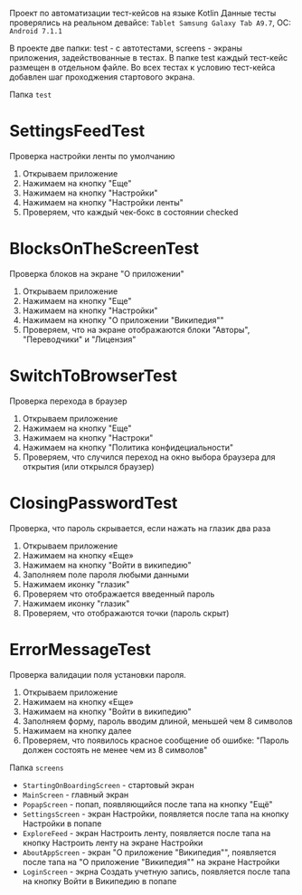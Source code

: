 Проект по автоматизации тест-кейсов на языке  Kotlin
Данные тесты проверялись на реальном девайсе: `Tablet Samsung Galaxy Tab A9.7`, ОС: `Android 7.1.1`

В проекте две папки: test - с автотестами, screens - экраны приложения, задействованные в тестах.
В папке test каждый тест-кейс размещен в отдельном файле. 
Во всех тестах к условию тест-кейса добавлен шаг проходжения стартового экрана.

Папка `test`
# SettingsFeedTest
Проверка настройки ленты по умолчанию
1. Открываем приложение
2. Нажимаем на кнопку "Еще"
3. Нажимаем на кнопку "Настройки"
4. Нажимаем на кнопку "Настройки ленты"
5. Проверяем, что каждый чек-бокс в состоянии checked

# BlocksOnTheScreenTest
Проверка блоков на экране "О приложении"
1. Открываем приложение
2. Нажимаем на кнопку "Еще"
3. Нажимаем на кнопку "Настройки"
4. Нажимаем на кнопку "О приложении "Википедия""
5. Проверяем, что на экране отображаются блоки "Авторы", "Переводчики" и "Лицензия"﻿

# SwitchToBrowserTest
Проверка перехода в браузер
1. Открываем приложение
2. Нажимаем на кнопку "Еще"
3. Нажимаем на кнопку "Настроки"
4. Нажимаем на кнопку "Политика конфидециальности"
5. Проверяем, что случился переход на окно выбора браузера для открытия (или открылся браузер)

# ClosingPasswordTest
Проверка, что пароль скрывается, если нажать на глазик два раза
1. Открываем приложение
2. Нажимаем на кнопку «Еще»
3. Нажимаем на кнопку "Войти в википедию"
4. Заполняем поле пароля любыми данными
5. Нажимаем иконку "глазик"
6. Проверяем что отображается введенный пароль
7. Нажимаем иконку "глазик"
8. Проверяем, что отображаются точки (пароль скрыт)

# ErrorMessageTest
Проверка валидации поля установки пароля.
1. Открываем приложение
2. Нажимаем на кнопку «Еще»
3. Нажимаем на кнопку "Войти в википедию"
4. Заполняем форму, пароль вводим длиной, меньшей чем 8 символов
5. Нажимаем на кнопку далее
6. Проверяем, что появилось красное сообщение об ошибке: "Пароль должен состоять не менее чем из 8 символов"
 
Папка `screens`
- `StartingOnBoardingScreen` - стартовый экран
- `MainScreen` - главный экран
- `PopapScreen` - попап, появляющийся после тапа на кнопку "Ещё"
- `SettingsScreen` - экран Настройки, появляется после тапа на кнопку Настройки в попапе
- `ExploreFeed` - экран Настроить ленту, появляется после тапа на кнопку Настроить ленту на экране Настройки
- `AboutAppScreen` - экран "О приложение "Википедия"", появляется после тапа на "О приложение "Википедия"" на экране Настройки
- `LoginScreen` - экрна Создать учетную запись, появляется после тапа на кнопку Войти в Википедию в попапе


